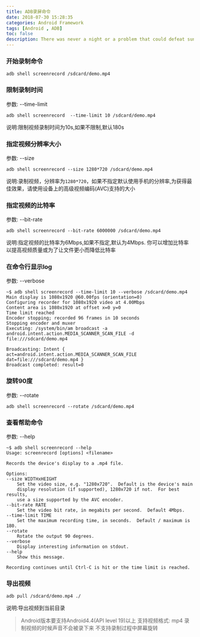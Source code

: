 ```yaml
---
title: ADB录屏命令
date: 2018-07-30 15:28:35
categories: Android Framework
tags: [Android , ADB]
toc: false
description: There was never a night or a problem that could defeat sunrise or hope. — Bernard Williams 
---
```

### 开始录制命令
```
adb shell screenrecord /sdcard/demo.mp4
```
### 限制录制时间
参数: --time-limit
```
adb shell screenrecord  --time-limit 10 /sdcard/demo.mp4
```
说明:限制视频录制时间为10s,如果不限制,默认180s
### 指定视频分辨率大小
参数: --size
```
adb shell screenrecord --size 1280*720 /sdcard/demo.mp4
```
说明:录制视频，分辨率为`1280*720`，如果不指定默认使用手机的分辨率,为获得最佳效果，请使用设备上的高级视频编码(AVC)支持的大小
### 指定视频的比特率
参数: --bit-rate
```
adb shell screenrecord --bit-rate 6000000 /sdcard/demo.mp4
```
说明:指定视频的比特率为6Mbps,如果不指定,默认为4Mbps. 你可以增加比特率以提高视频质量或为了让文件更小而降低比特率
### 在命令行显示log
参数: --verbose
```
~$ adb shell screenrecord --time-limit 10 --verbose /sdcard/demo.mp4
Main display is 1080x1920 @60.00fps (orientation=0)
Configuring recorder for 1080x1920 video at 4.00Mbps
Content area is 1080x1920 at offset x=0 y=0
Time limit reached
Encoder stopping; recorded 96 frames in 10 seconds
Stopping encoder and muxer
Executing: /system/bin/am broadcast -a android.intent.action.MEDIA_SCANNER_SCAN_FILE -d file:///sdcard/demo.mp4
 
Broadcasting: Intent { act=android.intent.action.MEDIA_SCANNER_SCAN_FILE dat=file:///sdcard/demo.mp4 }
Broadcast completed: result=0
```
### 旋转90度
参数: --rotate
```
adb shell screenrecord --rotate /sdcard/demo.mp4
```
### 查看帮助命令
参数: --help
```
~$ adb shell screenrecord --help
Usage: screenrecord [options] <filename>
 
Records the device's display to a .mp4 file.
 
Options:
--size WIDTHxHEIGHT
    Set the video size, e.g. "1280x720".  Default is the device's main
    display resolution (if supported), 1280x720 if not.  For best results,
    use a size supported by the AVC encoder.
--bit-rate RATE
    Set the video bit rate, in megabits per second.  Default 4Mbps.
--time-limit TIME
    Set the maximum recording time, in seconds.  Default / maximum is 180.
--rotate
    Rotate the output 90 degrees.
--verbose
    Display interesting information on stdout.
--help
    Show this message.
 
Recording continues until Ctrl-C is hit or the time limit is reached.
```
### 导出视频
```
adb pull /sdcard/demo.mp4 ./
```
说明:导出视频到当前目录
>Android版本要支持Android4.4(API level 19)以上
支持视频格式: mp4
录制视频的时候声音不会被录下来
不支持录制过程中屏幕旋转